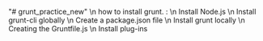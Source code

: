 "# grunt_practice_new" \n
how to install grunt. : \n
Install Node.js  \n
Install grunt-cli globally  \n
Create a package.json file \n
Install grunt locally \n
Creating the Gruntfile.js \n
Install plug-ins 
